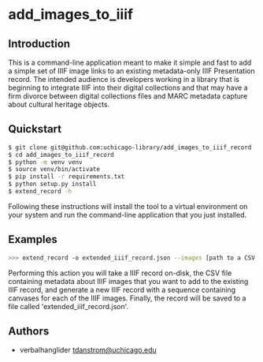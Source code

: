 # add_images_to_iiif

## Introduction

This is a command-line application meant to make it simple and fast to add a simple set of IIIF image links to an existing metadata-only IIIF Presentation record. The intended audience is developers working in a library that is beginning to integrate IIIF into their digital collections and that may have a firm divorce between digital collections files and MARC metadata capture about cultural heritage objects.

## Quickstart

```bash
$ git clone git@github.com:uchicago-library/add_images_to_iiif_record
$ cd add_images_to_iiif_record
$ python -m venv venv
$ source venv/bin/activate
$ pip install -r requirements.txt
$ python setup.py install
$ extend_record -h
```

Following these instructions will install the tool to a virtual environment on your system and run the command-line application that you just installed.

## Examples

```bash
>>> extend_record -o extended_iiif_record.json --images [path to a CSV file containing the IIIF imges to add] [path to a IIIF record]
```

Performing this action you will take a IIIF record on-disk, the CSV file containing metadata about IIIF images that you want to add to the existing IIIF record, and generate a new IIIF record with a sequence containing canvases for each of the IIIF images. Finally, the record will be saved to a file called 'extended_iiif_record.json'.

## Authors

- verbalhanglider <tdanstrom@uchicago.edu>